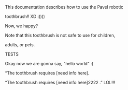 This documentation describes how to use the Pavel robotic

toothbrush!!  XD :))))

Now, we happy? 

Note that this toothbrush is not safe to use for children,

adults, or pets.

TESTS

Okay now we are gonna say, "hello world" :) 

“The toothbrush requires [need info here].

“The toothbrush requires [need info here]2222 .”
LOL!!! 